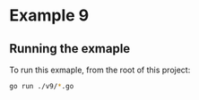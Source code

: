 # Example 9

## Running the exmaple

To run this exmaple, from the root of this project:

```sh
go run ./v9/*.go
```
